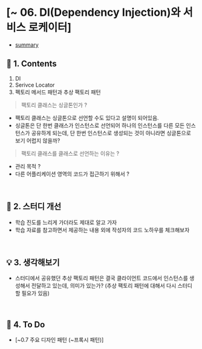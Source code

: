 # [~ 06. DI(Dependency Injection)와 서비스 로케이터]
- [summary](https://github.com/dheldh77/groupstudy_samsung_mechatronics_RnD/blob/master/oop_design_patterns/2022_03_02/summary.md)

## :green_book: 1. Contents
1. DI
2. Serivce Locator
3. 펙토리 메서드 패턴과 추상 팩토리 패턴
> 팩토리 클래스는 싱글톤인가 ?
- 팩토리 클래스는 싱글톤으로 선언할 수도 있다고 설명이 되어있음.
- 싱글톤은 단 한번 클래스가 인스턴스로 선언되어 하나의 인스턴스를 다른 모든 인스턴스가 공유하게 되는데, 단 한번 인스턴스로 생성되는 것이 아니라면 싱글톤으로 보기 어렵지 않을까?

> 팩토리 클래스를 클래스로 선언하는 이유는 ? 
- 관리 목적 ?
- 다른 어플리케이션 영역의 코드가 접근하기 위해서 ?
<br/>

## :mag_right: 2. 스터디 개선
- 학습 진도를 느리게 가더라도 제대로 알고 가자
- 학습 자료를 참고하면서 제공하는 내용 외에 작성자의 코드 노하우를 체크해보자
<br/>

## :bulb: 3. 생각해보기
- 스터디에서 공유했던 추상 팩토리 패턴은 결국 클라이언트 코드에서 인스턴스를 생성해서 전달하고 있는데, 의미가 있는가? (추상 팩토리 패턴에 대해서 다시 스터디할 필요가 있음)
<br/>

## :pencil: 4. To Do
- [~0.7 주요 디자인 패턴 (~프록시 패턴)]

